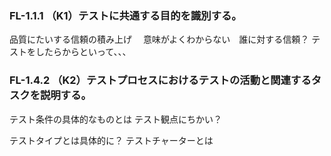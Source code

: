 ### FL-1.1.1 （K1）テストに共通する目的を識別する。
品質にたいする信頼の積み上げ　
意味がよくわからない　誰に対する信頼？
テストをしたらからといって、、、

### FL-1.4.2 （K2）テストプロセスにおけるテストの活動と関連するタスクを説明する。
テスト条件の具体的なものとは
テスト観点にちかい？

テストタイプとは具体的に？
テストチャーターとは